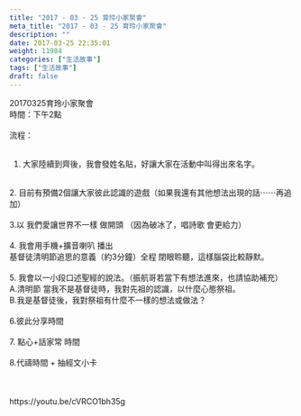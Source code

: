 ```yaml
---
title: "2017 - 03 - 25 育玲小家聚會"
meta_title: "2017 - 03 - 25 育玲小家聚會"
description: ""
date: 2017-03-25 22:35:01
weight: 11984
categories: ["生活故事"]
tags: ["生活故事"]
draft: false
---
```


20170325育玲小家聚會<br />
時間：下午2點<br />
<br />
流程：<br />
<br />
1. 大家陸續到齊後，我會發姓名貼，好讓大家在活動中叫得出來名字。<br />
<br />
2. 目前有預備2個讓大家彼此認識的遊戲（如果我還有其他想法出現的話⋯⋯再追加）<br />
<br />
3.以 我們愛讓世界不一樣 做開頭 （因為破冰了，唱詩歌 會更給力）<br />
<br />
4. 我會用手機+擴音喇叭 播出<br />
基督徒清明節追思的意義（約3分鐘）全程 閉眼聆聽，這樣腦袋比較靜默。<br />
<br />
5. 我會以一小段口述聖經的說法。（振航哥若當下有想法進來，也請協助補充）<br />
A.清明節 當我不是基督徒時，我對先祖的認識，以什麼心態祭祖。<br />
B.我是基督徒後，我對祭祖有什麼不一樣的想法或做法？<br />
<br />
6.彼此分享時間<br />
<br />
7. 點心+話家常 時間<br />
<br />
8.代禱時間 + 抽經文小卡<br />
<br />
&nbsp;<br />
<br />
https://youtu.be/cVRCO1bh35g<br />
<br />
&nbsp;
        